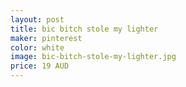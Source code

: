 ```yaml
---
layout: post
title: bic bitch stole my lighter 
maker: pinterest
color: white
image: bic-bitch-stole-my-lighter.jpg
price: 19 AUD
---
```

